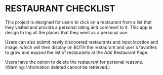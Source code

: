 # RESTAURANT CHECKLIST

This project is designed for users to click on a restaurant from a list that they visited and provide a personal rating and comment to it.  This app is design to log all the places that they went as a personal use.  

Users can also submit newly discovered restaurants and input location and image, which will then display on BOTH the restaurant and user's favorites to grow and expand the list of restaurants at the Add Restaurant Page.  

Users have the option to delete the restaurant for personal reasons.  (Warning: Information deleted cannot be retrieved.)
